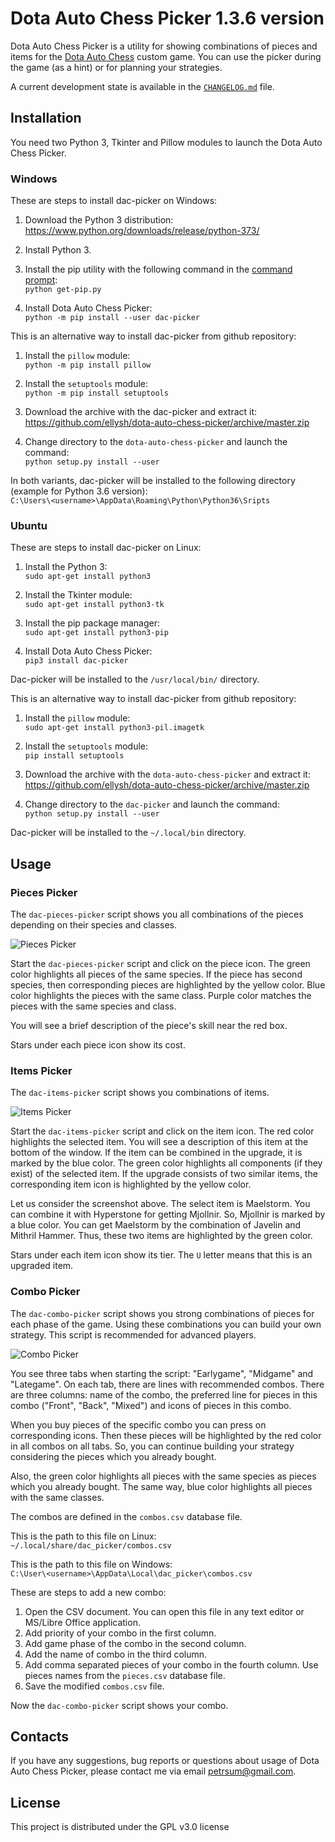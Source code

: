 # Dota Auto Chess Picker 1.3.6 version

Dota Auto Chess Picker is a utility for showing combinations of pieces and items for the [Dota Auto Chess](https://steamcommunity.com/sharedfiles/filedetails/?id=1613886175) custom game. You can use the picker during the game (as a hint) or for planning your strategies.

A current development state is available in the [`CHANGELOG.md`](CHANGELOG.md) file.

## Installation

You need two Python 3, Tkinter and Pillow modules to launch the Dota Auto Chess Picker.

### Windows

These are steps to install dac-picker on Windows:

1. Download the Python 3 distribution:<br/>
https://www.python.org/downloads/release/python-373/

2. Install Python 3.

3. Install the pip utility with the following command in the [command prompt](https://www.computerhope.com/issues/chusedos.htm):<br/>
`python get-pip.py`

4. Install Dota Auto Chess Picker:<br/>
`python -m pip install --user dac-picker`

This is an alternative way to install dac-picker from github repository:

1. Install the `pillow` module:<br/>
`python -m pip install pillow`

2. Install the `setuptools` module:<br/>
`python -m pip install setuptools`

3. Download the archive with the dac-picker and extract it:<br/>
https://github.com/ellysh/dota-auto-chess-picker/archive/master.zip

4. Change directory to the `dota-auto-chess-picker` and launch the command:<br/>
`python setup.py install --user`

In both variants, dac-picker will be installed to the following directory (example for Python 3.6 version):<br/>
`C:\Users\<username>\AppData\Roaming\Python\Python36\Sripts`

### Ubuntu

These are steps to install dac-picker on Linux:

1. Install the Python 3:<br/>
`sudo apt-get install python3`

2. Install the Tkinter module:<br/>
`sudo apt-get install python3-tk`

3. Install the pip package manager:<br/>
`sudo apt-get install python3-pip`

4. Install Dota Auto Chess Picker:<br/>
`pip3 install dac-picker`

Dac-picker will be installed to the `/usr/local/bin/` directory.

This is an alternative way to install dac-picker from github repository:

1. Install the `pillow` module:<br/>
`sudo apt-get install python3-pil.imagetk`

2. Install the `setuptools` module:<br/>
`pip install setuptools`

3. Download the archive with the `dota-auto-chess-picker` and extract it:<br/>
https://github.com/ellysh/dota-auto-chess-picker/archive/master.zip

4. Change directory to the `dac-picker` and launch the command:<br/>
`python setup.py install --user`

Dac-picker will be installed to the `~/.local/bin` directory.

## Usage

### Pieces Picker

The `dac-pieces-picker` script shows you all combinations of the pieces depending on their species and classes.

![Pieces Picker](images/readme/pieces-picker-window.png)

Start the `dac-pieces-picker` script and click on the piece icon. The green color highlights all pieces of the same species. If the piece has second species, then corresponding pieces are highlighted by the yellow color. Blue color highlights the pieces with the same class. Purple color matches the pieces with the same species and class.

You will see a brief description of the piece's skill near the red box.

Stars under each piece icon show its cost.

### Items Picker

The `dac-items-picker` script shows you combinations of items.

![Items Picker](images/readme/items-picker-window.png)

Start the `dac-items-picker` script and click on the item icon. The red color highlights the selected item. You will see a description of this item at the bottom of the window. If the item can be combined in the upgrade, it is marked by the blue color. The green color highlights all components (if they exist) of the selected item. If the upgrade consists of two similar items, the corresponding item icon is highlighted by the yellow color.

Let us consider the screenshot above. The select item is Maelstorm. You can combine it with Hyperstone for getting Mjollnir. So, Mjollnir is marked by a blue color. You can get Maelstorm by the combination of Javelin and Mithril Hammer. Thus, these two items are highlighted by the green color.

Stars under each item icon show its tier. The `U` letter means that this is an upgraded item.

### Combo Picker

The `dac-combo-picker` script shows you strong combinations of pieces for each phase of the game. Using these combinations you can build your own strategy. This script is recommended for advanced players.

![Combo Picker](images/readme/combo-picker-window.png)

You see three tabs when starting the script: "Earlygame", "Midgame" and "Lategame". On each tab, there are lines with recommended combos. There are three columns: name of the combo, the preferred line for pieces in this combo ("Front", "Back", "Mixed") and icons of pieces in this combo.

When you buy pieces of the specific combo you can press on corresponding icons. Then these pieces will be highlighted by the red color in all combos on all tabs. So, you can continue building your strategy considering the pieces which you already bought.

Also, the green color highlights all pieces with the same species as pieces which you already bought. The same way, blue color highlights all pieces with the same classes.

The combos are defined in the `combos.csv` database file.

This is the path to this file on Linux:<br/>
`~/.local/share/dac_picker/combos.csv`

This is the path to this file on Windows:<br/>
`C:\User\<username>\AppData\Local\dac_picker\combos.csv`

These are steps to add a new combo:

1. Open the CSV document. You can open this file in any text editor or MS/Libre Office application.
2. Add priority of your combo in the first column.
3. Add game phase of the combo in the second column.
4. Add the name of combo in the third column.
5. Add comma separated pieces of your combo in the fourth column. Use pieces names from the `pieces.csv` database file.
6. Save the modified `combos.csv` file.

Now the `dac-combo-picker` script shows your combo.

## Contacts

If you have any suggestions, bug reports or questions about usage of Dota Auto Chess Picker, please contact me via email petrsum@gmail.com.

## License

This project is distributed under the GPL v3.0 license
